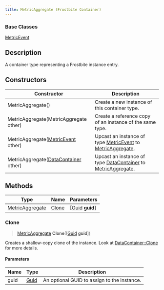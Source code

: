 ```yaml
---
title: MetricAggregate (Frostbite Container)
---
```

### Base Classes

[MetricEvent](MetricEvent)

## Description

A container type representing a Frostbite instance entry.

## Constructors

| Constructor                                                                | Description                                                                                                           |
| -------------------------------------------------------------------------- | --------------------------------------------------------------------------------------------------------------------- |
| MetricAggregate()                                                          | Create a new instance of this container type.                                                                         |
| MetricAggregate(MetricAggregate other)                                     | Create a reference copy of an instance of the same type.                                                              |
| MetricAggregate([MetricEvent](MetricEvent) other)                          | Upcast an instance of type [MetricEvent](MetricEvent) to [MetricAggregate](MetricAggregate).                          |
| MetricAggregate([DataContainer](/vext/ref/cls/shr/datacontainer) other) | Upcast an instance of type [DataContainer](/vext/ref/cls/shr/datacontainer) to [MetricAggregate](MetricAggregate). |

## Methods

| Type                               | Name            | Parameters                                     |
| ---------------------------------- | --------------- | ---------------------------------------------- |
| [MetricAggregate](MetricAggregate) | [Clone](#clone) | \[[Guid](/vext/ref/cls/shr/guid) **guid**\] |

### Clone

> [MetricAggregate](MetricAggregate) **Clone**(\[[Guid](/vext/ref/cls/shr/guid) **guid**\])

Creates a shallow-copy clone of the instance. Look at [DataContainer::Clone](/vext/ref/cls/shr/datacontainer#clone) for more details.

#### Parameters

| Name | Type         | Description                                 |
| ---- | ------------ | ------------------------------------------- |
| guid | [Guid](Guid) | An optional GUID to assign to the instance. |
